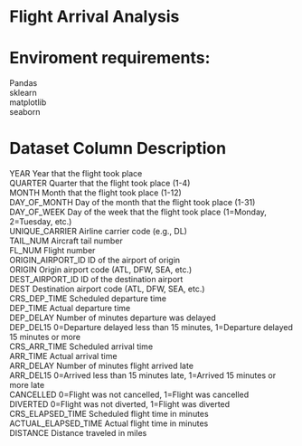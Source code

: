 # Flight Arrival Analysis
 
# Enviroment requirements: <br>
Pandas <br>
sklearn <br>
matplotlib <br>
seaborn <br>

# Dataset Column	Description<br>

YEAR	        Year that the flight took place<br>
QUARTER	        Quarter that the flight took place (1-4)<br>
MONTH	        Month that the flight took place (1-12)<br>
DAY_OF_MONTH	Day of the month that the flight took place (1-31)<br>
DAY_OF_WEEK	        Day of the week that the flight took place (1=Monday, 2=Tuesday, etc.)<br>
UNIQUE_CARRIER	    Airline carrier code (e.g., DL)<br>
TAIL_NUM 	        Aircraft tail number<br>
FL_NUM	            Flight number<br>
ORIGIN_AIRPORT_ID	ID of the airport of origin<br>
ORIGIN	            Origin airport code (ATL, DFW, SEA, etc.)<br>
DEST_AIRPORT_ID	    ID of the destination airport<br>
DEST	            Destination airport code (ATL, DFW, SEA, etc.)<br>
CRS_DEP_TIME	    Scheduled departure time<br>
DEP_TIME	        Actual departure time<br>
DEP_DELAY	        Number of minutes departure was delayed<br>
DEP_DEL15	        0=Departure delayed less than 15 minutes, 1=Departure delayed 15 minutes or more<br>
CRS_ARR_TIME	    Scheduled arrival time<br>
ARR_TIME	   Actual arrival time<br>
ARR_DELAY	   Number of minutes flight arrived late<br>
ARR_DEL15	   0=Arrived less than 15 minutes late, 1=Arrived 15 minutes or more late<br>
CANCELLED	   0=Flight was not cancelled, 1=Flight was cancelled<br>
DIVERTED	   0=Flight was not diverted, 1=Flight was diverted<br>
CRS_ELAPSED_TIME	   Scheduled flight time in minutes<br>
ACTUAL_ELAPSED_TIME	   Actual flight time in minutes<br>
DISTANCE	           Distance traveled in miles<br>
